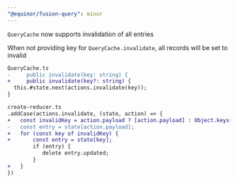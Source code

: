 ```yaml
---
"@equinor/fusion-query": minor
---
```


`QueryCache` now supports invalidation of all entries

When not providing key for `QueryCache.invalidate`, all records will be set to invalid

```diff
QueryCache.ts
-     public invalidate(key: string) {
+     public invalidate(key?: string) {
  this.#state.next(actions.invalidate(key));
}
```

```diff
create-reducer.ts
.addCase(actions.invalidate, (state, action) => {
+   const invalidKey = action.payload ? [action.payload] : Object.keys(state);
-   const entry = state[action.payload];
+   for (const key of invalidKey) {
+       const entry = state[key];
        if (entry) {
           delete entry.updated;
        }
+   }
})
```
